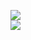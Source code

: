 [![](https://img.shields.io/badge/Made%20With-Github%20Spray-lightgrey.svg?style=for-the-badge&logo=github)](https://github.com/Annihil/github-spray#451)  
[![](https://i.imgur.com/2DrTn0Z.gif)](https://github.com/Annihil/github-spray)